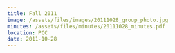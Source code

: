 ```yaml
---
title: Fall 2011
image: /assets/files/images/20111028_group_photo.jpg
minutes: /assets/files/minutes/20111028_minutes.pdf
location: PCC
date: 2011-10-28
---
```

